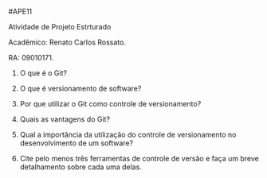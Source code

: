 #APE11

Atividade de Projeto Estrturado

Acadêmico: Renato Carlos Rossato.

RA: 09010171.

1. O que é o Git?


2. O que é versionamento de software?


3. Por que utilizar o Git como controle de versionamento?


4. Quais as vantagens do Git?


5. Qual a importância da utilização do controle de versionamento no desenvolvimento de um software?


6.  Cite pelo menos três ferramentas de controle de versão e faça um breve detalhamento sobre cada uma delas.


